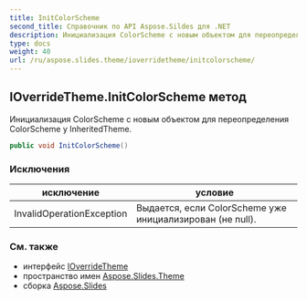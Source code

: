 ```yaml
---
title: InitColorScheme
second_title: Справочник по API Aspose.Sildes для .NET
description: Инициализация ColorScheme с новым объектом для переопределения ColorScheme у InheritedTheme.
type: docs
weight: 40
url: /ru/aspose.slides.theme/ioverridetheme/initcolorscheme/
---
```


## IOverrideTheme.InitColorScheme метод

Инициализация ColorScheme с новым объектом для переопределения ColorScheme у InheritedTheme.

```csharp
public void InitColorScheme()
```

### Исключения

| исключение | условие |
| --- | --- |
| InvalidOperationException | Выдается, если ColorScheme уже инициализирован (не null). |

### См. также

* интерфейс [IOverrideTheme](../../ioverridetheme)
* пространство имен [Aspose.Slides.Theme](../../ioverridetheme)
* сборка [Aspose.Slides](../../../)

<!-- DO NOT EDIT: сгенерировано xmldocmd для Aspose.Slides.dll -->